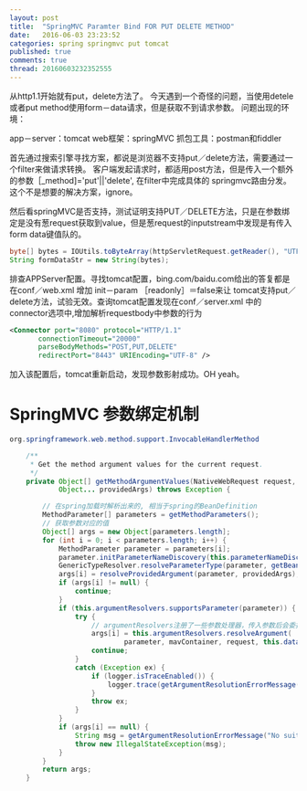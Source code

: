 ```yaml
---
layout: post
title:  "SpringMVC Paramter Bind FOR PUT DELETE METHOD"
date:   2016-06-03 23:23:52
categories: spring springmvc put tomcat
published: true
comments: true
thread: 20160603232352555
---
```

从http1.1开始就有put，delete方法了。
今天遇到一个奇怪的问题，当使用detele或者put method使用form－data请求，但是获取不到请求参数。
问题出现的环境：

app－server：tomcat
web框架：springMVC
抓包工具：postman和fiddler


首先通过搜索引擎寻找方案，都说是浏览器不支持put／delete方法，需要通过一个filter来做请求转换。
客户端发起请求时，都适用post方法，但是传入一个额外的参数［_method]='put'||'delete', 在filter中完成具体的
springmvc路由分发。这个不是想要的解决方案，ignore。

然后看springMVC是否支持，测试证明支持PUT／DELETE方法，只是在参数绑定是没有葱request获取到value，但是葱request的inputstream中发现是有传入form data键值队的。
```java
byte[] bytes = IOUtils.toByteArray(httpServletRequest.getReader(), "UTF-8");
String formDataStr = new String(bytes);
```

排查APPServer配置。寻找tomcat配置，bing.com/baidu.com给出的答复都是在conf／web.xml 增加 init－param ［readonly］＝false来让
tomcat支持put／delete方法，试验无效。查询tomcat配置发现在conf／server.xml 中的connector选项中,增加解析requestbody中参数的行为
```xml
<Connector port="8080" protocol="HTTP/1.1"
       connectionTimeout="20000"
       parseBodyMethods="POST,PUT,DELETE"
       redirectPort="8443" URIEncoding="UTF-8" />
```
加入该配置后，tomcat重新启动，发现参数影射成功。OH yeah。


# SpringMVC 参数绑定机制
```java
org.springframework.web.method.support.InvocableHandlerMethod

    /**
	 * Get the method argument values for the current request.
	 */
	private Object[] getMethodArgumentValues(NativeWebRequest request, ModelAndViewContainer mavContainer,
			Object... providedArgs) throws Exception {

        // 在spring加载时解析出来的, 相当于spring的BeanDefinition
		MethodParameter[] parameters = getMethodParameters();
        // 获取参数对应的值
		Object[] args = new Object[parameters.length];
		for (int i = 0; i < parameters.length; i++) {
			MethodParameter parameter = parameters[i];
			parameter.initParameterNameDiscovery(this.parameterNameDiscoverer);
			GenericTypeResolver.resolveParameterType(parameter, getBean().getClass());
			args[i] = resolveProvidedArgument(parameter, providedArgs);
			if (args[i] != null) {
				continue;
			}
			if (this.argumentResolvers.supportsParameter(parameter)) {
				try {
                    // argumentResolvers注册了一些参数处理器，传入参数后会委托给具体的处理器来处理，以前处理的逻辑会被缓存
					args[i] = this.argumentResolvers.resolveArgument(
							parameter, mavContainer, request, this.dataBinderFactory);
					continue;
				}
				catch (Exception ex) {
					if (logger.isTraceEnabled()) {
						logger.trace(getArgumentResolutionErrorMessage("Error resolving argument", i), ex);
					}
					throw ex;
				}
			}
			if (args[i] == null) {
				String msg = getArgumentResolutionErrorMessage("No suitable resolver for argument", i);
				throw new IllegalStateException(msg);
			}
		}
		return args;
	}

```

